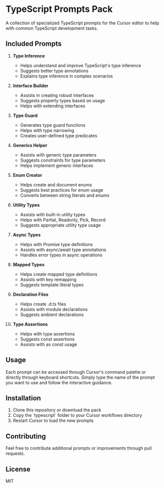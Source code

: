# TypeScript Prompts Pack

A collection of specialized TypeScript prompts for the Cursor editor to help with common TypeScript development tasks.

## Included Prompts

1. **Type Inference**
   - Helps understand and improve TypeScript's type inference
   - Suggests better type annotations
   - Explains type inference in complex scenarios

2. **Interface Builder**
   - Assists in creating robust interfaces
   - Suggests property types based on usage
   - Helps with extending interfaces

3. **Type Guard**
   - Generates type guard functions
   - Helps with type narrowing
   - Creates user-defined type predicates

4. **Generics Helper**
   - Assists with generic type parameters
   - Suggests constraints for type parameters
   - Helps implement generic interfaces

5. **Enum Creator**
   - Helps create and document enums
   - Suggests best practices for enum usage
   - Converts between string literals and enums

6. **Utility Types**
   - Assists with built-in utility types
   - Helps with Partial, Readonly, Pick, Record
   - Suggests appropriate utility type usage

7. **Async Types**
   - Helps with Promise type definitions
   - Assists with async/await type annotations
   - Handles error types in async operations

8. **Mapped Types**
   - Helps create mapped type definitions
   - Assists with key remapping
   - Suggests template literal types

9. **Declaration Files**
   - Helps create .d.ts files
   - Assists with module declarations
   - Suggests ambient declarations

10. **Type Assertions**
    - Helps with type assertions
    - Suggests const assertions
    - Assists with as const usage

## Usage

Each prompt can be accessed through Cursor's command palette or directly through keyboard shortcuts. Simply type the name of the prompt you want to use and follow the interactive guidance.

## Installation

1. Clone this repository or download the pack
2. Copy the \`typescript\` folder to your Cursor workflows directory
3. Restart Cursor to load the new prompts

## Contributing

Feel free to contribute additional prompts or improvements through pull requests.

## License

MIT 